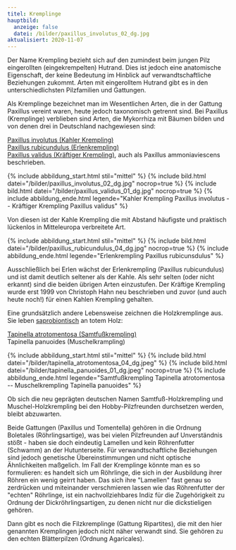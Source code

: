 ```yaml
---
titel: Kremplinge
hauptbild:
  anzeige: false
  datei: /bilder/paxillus_involutus_02_dg.jpg
aktualisiert: 2020-11-07
---
```

Der Name Krempling bezieht sich auf den zumindest beim jungen Pilz eingerollten (eingekrempelten) Hutrand. Dies ist jedoch eine anatomische Eigenschaft, der keine Bedeutung im Hinblick auf verwandtschaftliche Beziehungen zukommt. Arten mit eingerolltem Hutrand gibt es in den unterschiedlichsten Pilzfamilien und Gattungen.

Als Kremplinge bezeichnet man im Wesentlichen Arten, die in der Gattung Paxillus vereint waren, heute jedoch taxonomisch getrennt sind. Bei Paxillus (Kremplinge) verblieben sind Arten, die Mykorrhiza mit Bäumen bilden und von denen drei in Deutschland nachgewiesen sind:

[Paxillus involutus (Kahler Krempling)](/pilze/paxillus-involutus-kahler-krempling)\
[Paxillus rubicundulus (Erlenkrempling)](/pilze/paxillus-rubicundulus-erlenkrempling)\
[Paxillus validus (Kräftiger Krempling)](/pilze/paxillus-validus-kräftiger-krempling), auch als Paxillus ammoniaviescens beschrieben.

{% include abbildung_start.html stil="mittel" %}
{% include bild.html datei="/bilder/paxillus_involutus_02_dg.jpg" nocrop=true %}
{% include bild.html datei="/bilder/paxillus_validus_01_dg.jpg" nocrop=true %}
{% include abbildung_ende.html legende="Kahler Krempling Paxillus involutus -- Kräftiger Krempling Paxillus validus" %}

Von diesen ist der Kahle Krempling die mit Abstand häufigste und praktisch lückenlos in Mitteleuropa verbreitete Art.

{% include abbildung_start.html stil="mittel" %}
{% include bild.html datei="/bilder/paxillus_rubicundulus_04_dg.jpg" nocrop=true %}
{% include abbildung_ende.html legende="Erlenkrempling Paxillus rubicunsdulus" %}

Ausschließlich bei Erlen wächst der Erlenkrempling (Paxillus rubicundulus) und ist damit deutlich seltener als der Kahle. Als sehr selten (oder nicht erkannt) sind die beiden übrigen Arten einzustufen. Der Kräftige Krempling wurde erst 1999 von Christoph Hahn neu beschrieben und zuvor (und auch heute noch!) für einen Kahlen Krempling gehalten. 

Eine grundsätzlich andere Lebensweise zeichnen die Holzkremplinge aus. Sie leben [saprobiontisch](saprobiontisch "Glossar") an totem Holz:

[Tapinella atrotomentosa (Samtfußkrempling)](/pilze/tapinella-atrotomentosa-samtfußkrempling)\
Tapinella panuoides (Muschelkrampling)

{% include abbildung_start.html stil="mittel" %}
{% include bild.html datei="/bilder/tapinella_atrotomentosa_04_dg.jpeg" %}
{% include bild.html datei="/bilder/tapinella_panuoides_01_dg.jpeg" nocrop=true %}
{% include abbildung_ende.html legende="Samtfußkrempling Tapinella atrotomentosa --  Muschelkrempling Tapinella panuoides" %}

Ob sich die neu geprägten deutschen Namen Samtfuß-Holzkrempling und Muschel-Holzkrempling bei den Hobby-Pilzfreunden durchsetzen werden, bleibt abzuwarten.

Beide Gattungen (Paxillus und Tomentella) gehören in die Ordnung Boletales (Röhrlingsartige), was bei vielen Pilzfreunden auf Unverständnis stößt - haben sie doch eindeutig Lamellen und kein Röhrenfutter (Schwamm) an der Hutunterseite. Für verwandtschaftliche Beziehungen sind jedoch genetische Übereinstimmungen und nicht optische Ähnlichkeiten maßgelich. Im Fall der Kremplinge könnte man es so formulieren: es handelt sich um Röhrlinge, die sich in der Ausbildung ihrer Röhren ein wenig geirrt haben. Das sich ihre "Lamellen" fast genau so zerdrücken und miteinander verschmieren lassen wie das Röhrenfutter der "echten" Röhrlinge, ist ein nachvollziehbares Indiz für die Zugehörigkeit zu Ordnung der Dickröhrlingsartigen, zu denen nicht nur die dickstieligen gehören.

Dann gibt es noch die Filzkremplinge (Gattung Ripartites), die mit den hier genannten Kremplingen jedoch nicht näher verwandt sind. Sie gehören zu den echten Blätterpilzen (Ordnung Agaricales).